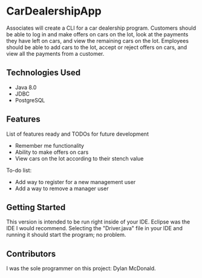 # CarDealershipApp

Associates will create a CLI for a car dealership program. Customers should be able to log in and make 
offers on cars on the lot, look at the payments they have left on cars, and view the remaining cars on 
the lot. Employees should be able to add cars to the lot, accept or reject offers on cars, and view all 
the payments from a customer.

## Technologies Used

* Java 8.0
* JDBC
* PostgreSQL

## Features

List of features ready and TODOs for future development
* Remember me functionality
* Ability to make offers on cars
* View cars on the lot according to their stench value

To-do list:
* Add way to register for a new management user
* Add a way to remove a manager user

## Getting Started
   
This version is intended to be run right inside of your IDE. Eclipse was the IDE I would recommend. Selecting the "Driver.java" file in your IDE and running it should start the program; no problem.

## Contributors

I was the sole programmer on this project: Dylan McDonald.
